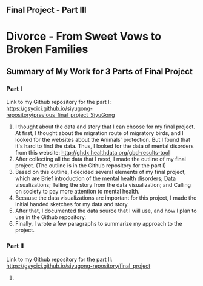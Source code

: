 ## Final Project - Part III 

# Divorce - From Sweet Vows to Broken Families

## Summary of My Work for 3 Parts of Final Project

### Part I

Link to my Github repository for the part I:
https://gsycici.github.io/siyugong-repository/previous_final_project_SiyuGong

1. I thought about the data and story that I can choose for my final project. At first, I thought about the migration route of migratory birds, and I looked for the websites about the Animals' protection. But I found that it's hard to find the data. Thus, I looked for the data of mental disorders from this website: http://ghdx.healthdata.org/gbd-results-tool
2. After collecting all the data that I need, I made the outline of my final project. (The outline is in the Github repository for the part I)
3. Based on this outline, I decided several elements of my final project, which are Brief introduction of the mental health disorders; Data visualizations; Telling the story from the data visualization; and Calling on society to pay more attention to mental health.
4. Because the data visualizations are important for this project, I made the initial handed sketches for my data and story.
5. After that, I documented the data source that I will use, and how I plan to use in the Github repository.
6. Finally, I wrote a few paragraphs to summarize my approach to the project.

### Part II

Link to my Github repository for the part II: 
https://gsycici.github.io/siyugong-repository/final_project

1. 
   
